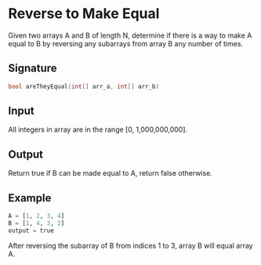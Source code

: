 # Reverse to Make Equal

Given two arrays A and B of length N, determine if there is a way to make A equal to B by reversing any subarrays from array B any number of times.

## Signature

```c++
bool areTheyEqual(int[] arr_a, int[] arr_b)
```

## Input

All integers in array are in the range [0, 1,000,000,000].

## Output

Return true if B can be made equal to A, return false otherwise.

## Example

```py
A = [1, 2, 3, 4]
B = [1, 4, 3, 2]
output = true
```

After reversing the subarray of B from indices 1 to 3, array B will equal array A.
